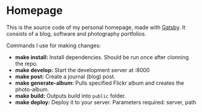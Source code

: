 # Homepage

This is the source code of my personal homepage, made with [Gatsby](https://github.com/gatsbyjs/gatsby).
It consists of a blog, software and photography portfolios.

Commands I use for making changes:

* **make install:** Install dependencies. Should be run once after clonning the repo.
* **make develop:** Start the development server at :8000
* **make post:** Create a journal (blog) post.
* **make generate-album:** Pulls specified Flickr album and creates the photo-album.
* **make build:** Outputs build into `public` folder.
* **make deploy:** Deploy it to your server. Parameters required: server, path
